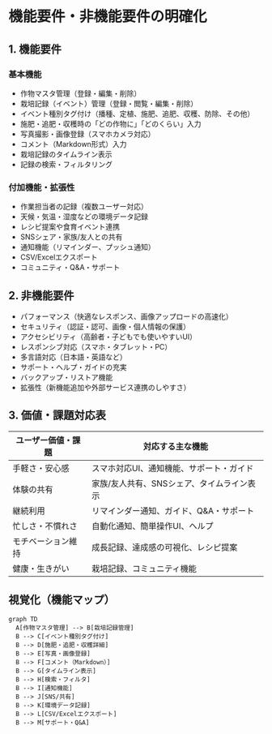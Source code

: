 <!-- filepath: /workspaces/FarmVerse/docs/1_CultivationDiary/basic_design/06_機能要件非機能要件.md -->
# 機能要件・非機能要件の明確化

## 1. 機能要件
### 基本機能
- 作物マスタ管理（登録・編集・削除）
- 栽培記録（イベント）管理（登録・閲覧・編集・削除）
- イベント種別タグ付け（播種、定植、施肥、追肥、収穫、防除、その他）
- 施肥・追肥・収穫時の「どの作物に」「どのくらい」入力
- 写真撮影・画像登録（スマホカメラ対応）
- コメント（Markdown形式）入力
- 栽培記録のタイムライン表示
- 記録の検索・フィルタリング

### 付加機能・拡張性
- 作業担当者の記録（複数ユーザー対応）
- 天候・気温・湿度などの環境データ記録
- レシピ提案や食育イベント連携
- SNSシェア・家族/友人との共有
- 通知機能（リマインダー、プッシュ通知）
- CSV/Excelエクスポート
- コミュニティ・Q&A・サポート

## 2. 非機能要件
- パフォーマンス（快適なレスポンス、画像アップロードの高速化）
- セキュリティ（認証・認可、画像・個人情報の保護）
- アクセシビリティ（高齢者・子どもでも使いやすいUI）
- レスポンシブ対応（スマホ・タブレット・PC）
- 多言語対応（日本語・英語など）
- サポート・ヘルプ・ガイドの充実
- バックアップ・リストア機能
- 拡張性（新機能追加や外部サービス連携のしやすさ）

## 3. 価値・課題対応表

| ユーザー価値・課題 | 対応する主な機能 |
|--------------------|------------------|
| 手軽さ・安心感 | スマホ対応UI、通知機能、サポート・ガイド |
| 体験の共有 | 家族/友人共有、SNSシェア、タイムライン表示 |
| 継続利用 | リマインダー通知、ガイド、Q&A・サポート |
| 忙しさ・不慣れさ | 自動化通知、簡単操作UI、ヘルプ |
| モチベーション維持 | 成長記録、達成感の可視化、レシピ提案 |
| 健康・生きがい | 栽培記録、コミュニティ機能 |

## 視覚化（機能マップ）

```mermaid
graph TD
  A[作物マスタ管理] --> B[栽培記録管理]
  B --> C[イベント種別タグ付け]
  B --> D[施肥・追肥・収穫詳細]
  B --> E[写真・画像登録]
  B --> F[コメント（Markdown）]
  B --> G[タイムライン表示]
  B --> H[検索・フィルタ]
  B --> I[通知機能]
  B --> J[SNS/共有]
  B --> K[環境データ記録]
  B --> L[CSV/Excelエクスポート]
  B --> M[サポート・Q&A]
```
